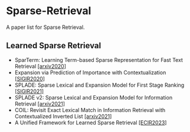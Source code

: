 # Sparse-Retrieval
A paper list for Sparse Retrieval.
## Learned Sparse Retrieval
- SparTerm: Learning Term-based Sparse Representation for Fast Text Retrieval [[arxiv2020]](https://arxiv.org/pdf/2010.00768.pdf)
- Expansion via Prediction of Importance with Contextualization [[SIGIR2020]](https://arxiv.org/pdf/2004.14245.pdf)
- SPLADE: Sparse Lexical and Expansion Model for First Stage Ranking [[SIGIR2021]](https://arxiv.org/pdf/2107.05720.pdf)
- SPLADE v2: Sparse Lexical and Expansion Model for Information Retrieval [[arxiv2021]](https://arxiv.org/pdf/2109.10086.pdf)
- COIL: Revisit Exact Lexical Match in Information Retrieval with Contextualized Inverted List [[arxiv2021]](https://arxiv.org/pdf/2104.07186.pdf)
- A Unified Framework for Learned Sparse Retrieval [[ECIR2023]](https://arxiv.org/pdf/2303.13416.pdf)
